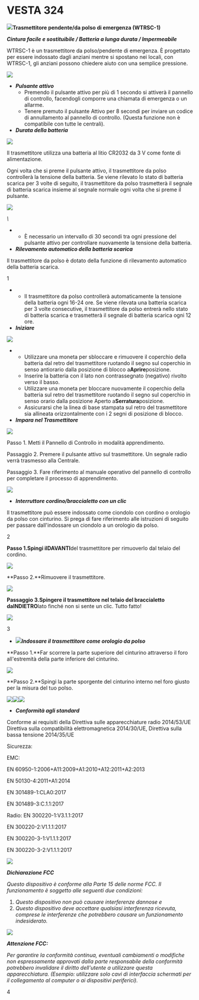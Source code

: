 # VESTA 324

![](<.gitbook/assets/0 (60).png>)**Trasmettitore pendente/da polso di emergenza (WTRSC-1)**

_**Cintura facile e sostituibile / Batteria a lunga durata / Impermeabile**_

WTRSC-1 è un trasmettitore da polso/pendente di emergenza. È progettato per essere indossato dagli anziani mentre si spostano nei locali, con WTRSC-1, gli anziani possono chiedere aiuto con una semplice pressione.

![](<.gitbook/assets/1 (74).png>)

-   _**Pulsante attivo**_
    -   Premendo il pulsante attivo per più di 1 secondo si attiverà il pannello di controllo, facendogli comporre una chiamata di emergenza o un allarme.
    -   Tenere premuto il pulsante Attivo per 8 secondi per inviare un codice di annullamento al pannello di controllo. (Questa funzione non è compatibile con tutte le centrali).
-   _**Durata della batteria**_

![](<.gitbook/assets/2 (83).png>)

Il trasmettitore utilizza una batteria al litio CR2032 da 3 V come fonte di alimentazione.

Ogni volta che si preme il pulsante attivo, il trasmettitore da polso controllerà la tensione della batteria. Se viene rilevato lo stato di batteria scarica per 3 volte di seguito, il trasmettitore da polso trasmetterà il segnale di batteria scarica insieme al segnale normale ogni volta che si preme il pulsante.

![](<.gitbook/assets/3 (81).png>)

_\\<NOTE>_

-   -   È necessario un intervallo di 30 secondi tra ogni pressione del pulsante attivo per controllare nuovamente la tensione della batteria.
-   _**Rilevamento automatico della batteria scarica**_

Il trasmettitore da polso è dotato della funzione di rilevamento automatico della batteria scarica.

1

-   -   Il trasmettitore da polso controllerà automaticamente la tensione della batteria ogni 16-24 ore. Se viene rilevata una batteria scarica per 3 volte consecutive, il trasmettitore da polso entrerà nello stato di batteria scarica e trasmetterà il segnale di batteria scarica ogni 12 ore.
-   _**Iniziare**_

![](<.gitbook/assets/4 (85).png>)

-   -   Utilizzare una moneta per sbloccare e rimuovere il coperchio della batteria dal retro del trasmettitore ruotando il segno sul coperchio in senso antiorario dalla posizione di blocco a**Aprire**posizione.
    -   Inserire la batteria con il lato non contrassegnato (negativo) rivolto verso il basso.
    -   Utilizzare una moneta per bloccare nuovamente il coperchio della batteria sul retro del trasmettitore ruotando il segno sul coperchio in senso orario dalla posizione Aperto a**Serratura**posizione.
    -   Assicurarsi che la linea di base stampata sul retro del trasmettitore sia allineata orizzontalmente con i 2 segni di posizione di blocco.
-   _**Impara nel Trasmettitore**_

![](<.gitbook/assets/5 (84).png>)

Passo 1. Metti il ​​Pannello di Controllo in modalità apprendimento.

Passaggio 2. Premere il pulsante attivo sul trasmettitore. Un segnale radio verrà trasmesso alla Centrale.

Passaggio 3. Fare riferimento al manuale operativo del pannello di controllo per completare il processo di apprendimento.

![](<.gitbook/assets/6 (64).png>)

-   _**Interruttore cordino/braccialetto con un clic**_

Il trasmettitore può essere indossato come ciondolo con cordino o orologio da polso con cinturino. Si prega di fare riferimento alle istruzioni di seguito per passare dall'indossare un ciondolo a un orologio da polso.

2

**Passo 1.**Spingi il**DAVANTI**del trasmettitore per rimuoverlo dal telaio del cordino.

![](<.gitbook/assets/7 (48).jpeg>)

**Passo 2.**Rimuovere il trasmettitore.

![](<.gitbook/assets/8 (42).jpeg>)

**Passaggio 3.**Spingere il trasmettitore nel telaio del braccialetto da**INDIETRO**lato finché non si sente un clic. Tutto fatto!

![](<.gitbook/assets/9 (35).jpeg>)

3

-   ![](<.gitbook/assets/10 (56).png>)_**Indossare il trasmettitore come orologio da polso**_

**Passo 1.**Far scorrere la parte superiore del cinturino attraverso il foro all'estremità della parte inferiore del cinturino.

![](<.gitbook/assets/11 (45).png>)

**Passo 2.**Spingi la parte sporgente del cinturino interno nel foro giusto per la misura del tuo polso.

![](<.gitbook/assets/12 (27).jpeg>)![](<.gitbook/assets/13 (36).png>)![](<.gitbook/assets/14 (36).png>)

-   _**Conformità agli standard**_

Conforme ai requisiti della Direttiva sulle apparecchiature radio 2014/53/UE Direttiva sulla compatibilità elettromagnetica 2014/30/UE, Direttiva sulla bassa tensione 2014/35/UE

Sicurezza:

EMC:

EN 60950-1:2006+A11:2009+A1:2010+A12:2011+A2:2013

EN 50130-4:2011+A1:2014

EN 301489-1:CLA0:2017

EN 301489-3:C.1.1:2017

Radio: EN 300220-1:V3.1.1:2017

EN 300220-2:V1.1.1:2017

EN 300220-3-1:V1.1.1:2017

EN 300220-3-2:V1.1.1:2017

![](<.gitbook/assets/15 (24).jpeg>)

_**Dichiarazione FCC**_

_Questo dispositivo è conforme alla Parte 15 delle norme FCC. Il funzionamento è soggetto alle seguenti due condizioni:_

1.  _Questo dispositivo non può causare interferenze dannose e_
2.  _Questo dispositivo deve accettare qualsiasi interferenza ricevuta, comprese le interferenze che potrebbero causare un funzionamento indesiderato._

![](<.gitbook/assets/16 (18).jpeg>)

_**Attenzione FCC:**_

_Per garantire la conformità continua, eventuali cambiamenti o modifiche non espressamente approvati dalla parte responsabile della conformità potrebbero invalidare il diritto dell'utente a utilizzare questa apparecchiatura. (Esempio: utilizzare solo cavi di interfaccia schermati per il collegamento al computer o ai dispositivi periferici)._

4
